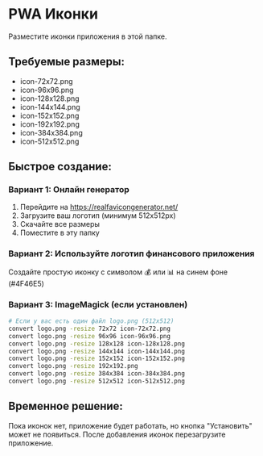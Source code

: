 # PWA Иконки

Разместите иконки приложения в этой папке.

## Требуемые размеры:

- icon-72x72.png
- icon-96x96.png
- icon-128x128.png
- icon-144x144.png
- icon-152x152.png
- icon-192x192.png
- icon-384x384.png
- icon-512x512.png

## Быстрое создание:

### Вариант 1: Онлайн генератор
1. Перейдите на https://realfavicongenerator.net/
2. Загрузите ваш логотип (минимум 512x512px)
3. Скачайте все размеры
4. Поместите в эту папку

### Вариант 2: Используйте логотип финансового приложения
Создайте простую иконку с символом 💰 или 📊 на синем фоне (#4F46E5)

### Вариант 3: ImageMagick (если установлен)
```bash
# Если у вас есть один файл logo.png (512x512)
convert logo.png -resize 72x72 icon-72x72.png
convert logo.png -resize 96x96 icon-96x96.png
convert logo.png -resize 128x128 icon-128x128.png
convert logo.png -resize 144x144 icon-144x144.png
convert logo.png -resize 152x152 icon-152x152.png
convert logo.png -resize 192x192.png
convert logo.png -resize 384x384 icon-384x384.png
convert logo.png -resize 512x512 icon-512x512.png
```

## Временное решение:

Пока иконок нет, приложение будет работать, но кнопка "Установить" может не появиться.
После добавления иконок перезагрузите приложение.
